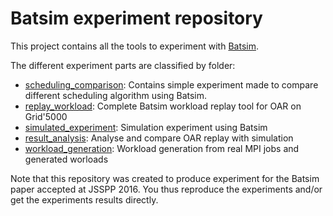 # Batsim experiment repository

This project contains all the tools to experiment with
[Batsim](https://github.com/oar-team/batsim).

The different experiment parts are classified by folder:

* [scheduling_comparison](scheduling_comparison/README.md): Contains simple experiment made to compare
  different scheduling algorithm using Batsim.
* [replay_workload](replay_workload/README.md): Complete Batsim workload replay tool for OAR on Grid'5000
* [simulated_experiment](simulated_experiment/README.md): Simulation experiment using Batsim
* [result_analysis](result_analysis/README.md): Analyse and compare OAR replay with simulation
* [workload_generation](workload_generation/README.md): Workload generation from real MPI jobs and generated worloads

Note that this repository was created to produce experiment for the Batsim paper accepted at JSSPP 2016. You thus reproduce the experiments and/or get the experiments results directly.
